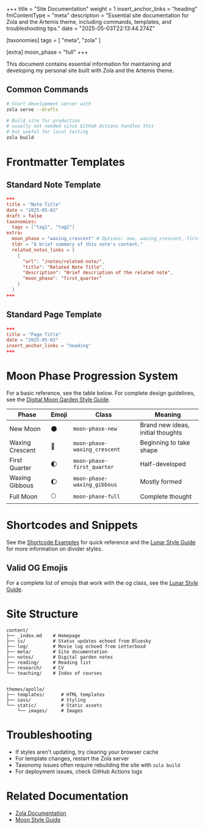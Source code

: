 +++
title = "Site Documentation"
weight = 1
insert_anchor_links = "heading"
fmContentType = "meta"
description = "Essential site documentation for Zola and the Artemis theme, including commands, templates, and troubleshooting tips."
date = "2025-05-03T22:13:44.274Z"

[taxonomies]
tags = [ "meta", "zola" ]

[extra]
moon_phase = "full"
+++

This document contains essential information for maintaining and developing my personal site built with Zola and the Artemis theme.

## Common Commands

```bash
# Start development server with 
zola serve --drafts

# Build site for production
# usually not needed since GitHub Actions handles this
# but useful for local testing
zola build

```

# Frontmatter Templates
## Standard Note Template
```toml
+++
title = "Note Title"
date = "2025-05-02"
draft = false
taxonomies:
  tags = ["tag1", "tag2"]
extra:
  moon_phase = "waxing_crescent" # Options: new, waxing_crescent, first_quarter, waxing_gibbous, full
  tldr = "A brief summary of this note's content."
  related_notes_links = [
    {
      "url": "/notes/related-note/",
      "title": "Related Note Title",
      "description": "Brief description of the related note",
      "moon_phase": "first_quarter"
    }
  ]
+++
```

## Standard Page Template
```toml
+++
title = "Page Title"
date = "2025-05-02"
insert_anchor_links = "heading"
+++
```
# Moon Phase Progression System

For a basic reference, see the table below. For complete design guidelines, see the [Digital Moon Garden Style Guide](@/meta/lunar-system-reference.md).

| Phase | Emoji | Class | Meaning |
|-------|-------|-------|---------|
| New Moon | 🌑 | `moon-phase-new` | Brand new ideas, initial thoughts |
| Waxing Crescent | 🌙 | `moon-phase-waxing_crescent` | Beginning to take shape |
| First Quarter | 🌓 | `moon-phase-first_quarter` | Half-developed |
| Waxing Gibbous | 🌔 | `moon-phase-waxing_gibbous` | Mostly formed |
| Full Moon | 🌕 | `moon-phase-full` | Complete thought |

# Shortcodes and Snippets

See the [Shortcode Examples](@/meta/shortcode-examples.md) for quick reference and the [Lunar Style Guide](@/meta/lunar-system-reference.md) for more information on divider styles.

## Valid OG Emojis
For a complete list of emojis that work with the og class, see the [Lunar Style Guide](@/meta/lunar-system-reference.md).

# Site Structure
```
content/            
├── _index.md    # Homepage
├── is/          # Status updates echoed from Bluesky
├── log/         # Movie log echoed from Letterboxd
├── meta/        # Site documentation
├── notes/       # Digital garden notes
├── reading/     # Reading list
├── research/    # CV
└── teaching/    # Index of courses


themes/apollo/      
├── templates/      # HTML templates
├── sass/           # Styling
└── static/         # Static assets
    └── images/     # Images
```

# Troubleshooting

- If styles aren't updating, try clearing your browser cache
- For template changes, restart the Zola server
- Taxonomy issues often require rebuilding the site with `zola build`
- For deployment issues, check GitHub Actions logs

# Related Documentation
- [Zola Documentation](https://www.getzola.org/documentation/getting-started/overview/)
- [Moon Style Guide](@/meta/lunar-system-reference.md)